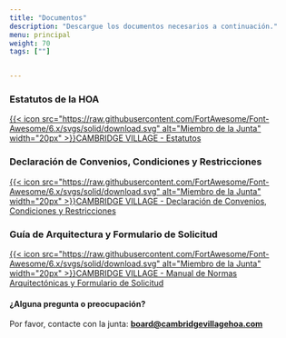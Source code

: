 ```yaml
---
title: "Documentos"
description: "Descargue los documentos necesarios a continuación."
menu: principal
weight: 70
tags: [""]


---
```

### Estatutos de la HOA

[{{< icon src="https://raw.githubusercontent.com/FortAwesome/Font-Awesome/6.x/svgs/solid/download.svg" alt="Miembro de la Junta" width="20px" >}}CAMBRIDGE VILLAGE - Estatutos](/images/ByLaws.pdf)


### Declaración de Convenios, Condiciones y Restricciones

[{{< icon src="https://raw.githubusercontent.com/FortAwesome/Font-Awesome/6.x/svgs/solid/download.svg" alt="Miembro de la Junta" width="20px" >}}CAMBRIDGE VILLAGE - Declaración de Convenios, Condiciones y Restricciones](/images/DCR.pdf)

### Guía de Arquitectura y Formulario de Solicitud

[{{< icon src="https://raw.githubusercontent.com/FortAwesome/Font-Awesome/6.x/svgs/solid/download.svg" alt="Miembro de la Junta" width="20px" >}}CAMBRIDGE VILLAGE - Manual de Normas Arquitectónicas y Formulario de Solicitud](/images/ArchitecturalGuidelinesAndForm.pdf)

#### ¿Alguna pregunta o preocupación?

Por favor, contacte con la junta:
__<board@cambridgevillagehoa.com>__


